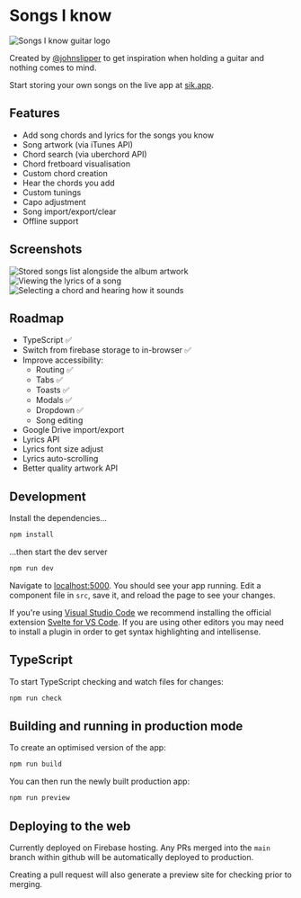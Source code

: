 # Songs I know

![Songs I know guitar logo](https://github.com/johnslipper/sik-svelte/blob/main/public/icons/icon-180x180.png?raw=true)

Created by [@johnslipper](https://twitter.com/johnslipper) to get inspiration when holding a guitar and nothing comes to mind.

Start storing your own songs on the live app at [sik.app](https://sik.app).

## Features

- Add song chords and lyrics for the songs you know
- Song artwork (via iTunes API)
- Chord search (via uberchord API)
- Chord fretboard visualisation
- Custom chord creation
- Hear the chords you add
- Custom tunings
- Capo adjustment
- Song import/export/clear
- Offline support

## Screenshots

![Stored songs list alongside the album artwork](https://github.com/johnslipper/sik-svelte/blob/main/public/screenshots/sik-svelte-app-1.jpg?raw=true)
![Viewing the lyrics of a song](https://github.com/johnslipper/sik-svelte/blob/main/public/screenshots/sik-svelte-app-2.jpg?raw=true)
![Selecting a chord and hearing how it sounds](https://github.com/johnslipper/sik-svelte/blob/main/public/screenshots/sik-svelte-app-3.jpg?raw=true)

## Roadmap

- TypeScript ✅
- Switch from firebase storage to in-browser ✅
- Improve accessibility:
  - Routing ✅
  - Tabs ✅
  - Toasts ✅
  - Modals ✅
  - Dropdown ✅
  - Song editing
- Google Drive import/export
- Lyrics API
- Lyrics font size adjust
- Lyrics auto-scrolling
- Better quality artwork API

## Development

Install the dependencies...

```bash
npm install
```

...then start the dev server

```bash
npm run dev
```

Navigate to [localhost:5000](http://localhost:5000). You should see your app running. Edit a component file in `src`, save it, and reload the page to see your changes.

If you're using [Visual Studio Code](https://code.visualstudio.com/) we recommend installing the official extension [Svelte for VS Code](https://marketplace.visualstudio.com/items?itemName=svelte.svelte-vscode). If you are using other editors you may need to install a plugin in order to get syntax highlighting and intellisense.

## TypeScript

To start TypeScript checking and watch files for changes:

```bash
npm run check
```

## Building and running in production mode

To create an optimised version of the app:

```bash
npm run build
```

You can then run the newly built production app:

```bash
npm run preview
```

## Deploying to the web

Currently deployed on Firebase hosting. Any PRs merged into the `main` branch within github will be automatically deployed to production.

Creating a pull request will also generate a preview site for checking prior to merging.
